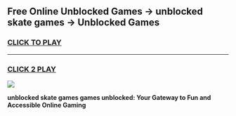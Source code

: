 
## Free Online Unblocked Games → unblocked skate games → Unblocked Games
<h3>
<a href="https://premium.freeplayer.one?title=unblocked_skate_games&ref=21F">CLICK TO PLAY</a></h3>
<hr>

<h3>
<a href="https://premium.freeplayer.one?title=unblocked_skate_games&ref=21F">CLICK 2 PLAY</a>
  
</h3>

<a href="https://premium.freeplayer.one?title=unblocked_skate_games&ref=21F/"><img src="https://clearcache.store/games.png"></a>


**unblocked skate games games unblocked: Your Gateway to Fun and Accessible Online Gaming**
